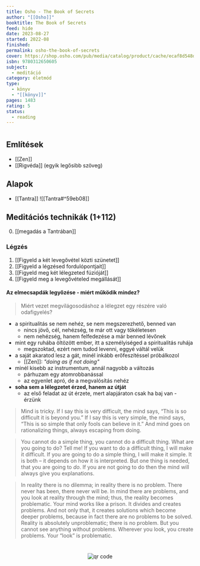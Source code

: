 ```yaml
---
title: Osho - The Book of Secrets
author: "[[Osho]]"
booktitle: The Book of Secrets
feed: hide
date: 2023-08-27
started: 2022-08
finished: 
permalink: osho-the-book-of-secrets
cover: https://shop.osho.com/pub/media/catalog/product/cache/ecaf8d548d1d35287620c69b3872d8ff/b/o/book-of-secrets-large_1_1.png
isbn: 9780312650605
subject:
  - meditáció
category: életmód
type:
  - könyv
  - "[[könyv]]"
pages: 1483
rating: 5
status:
  - reading
---
```

#
## Említések
- [[Zen]]
- [[Rigvéda]] (egyik legősibb szöveg)
## Alapok
- [[Tantra]] ![[Tantra#^59eb08]]
## Meditációs technikák (1+112)
000. [[megadás a Tantrában]]
### Légzés
001. [[Figyeld a két levegővétel közti szünetet]]
002. [[Figyeld a légzésed fordulópontjait]]
003. [[Figyeld meg két lélegzeted fúzióját]]
004. [[Figyeld meg a levegővételed megállását]]
#### Az elmecsapdák legyőzése - miért működik mindez?
> Miért vezet megvilágosodáshoz a lélegzet egy részére való odafigyelés?

- a spiritualitás se nem nehéz, se nem megszerezhető, benned van
	- nincs jövő, cél, nehézség, te már ott vagy tökéletesen
	- nem nehézség, hanem felfedezése a már benned lévőnek
- mint egy ruhába öltözött ember, itt a személyiséged a spiritualitás ruhája
	- megszoktad, ezért nem tudod levenni, eggyé váltál velük
- a saját akaratod lesz a gát, minél inkább erőfeszítéssel próbálkozol
	- [[Zen]]: *"doing as if not doing"*
- minél kisebb az instrumentum, annál nagyobb a változás
	- párhuzam egy atomrobbanással
	- az egyenlet apró, de a megvalósítás nehéz
- **soha sem a lélegzetet érzed, hanem az útját**
	- az első feladat az út érzete, mert alapjáraton csak ha baj van - érzünk

> Mind is tricky. If I say this is very difficult, the mind says, “This is so difficult it is beyond you.” If I say this is very simple, the mind says, “This is so simple that only fools can believe in it.” And mind goes on rationalizing things, always escaping from doing.

> You cannot do a simple thing, you cannot do a difficult thing. What are you going to do? Tell me! If you want to do a difficult thing, I will make it difficult. If you are going to do a simple thing, I will make it simple. It is both – it depends on how it is interpreted. But one thing is needed, that you are going to _do_. If you are not going to do then the mind will always give you explanations.

> In reality there is no dilemma; in reality there is no problem. There never has been, there never will be. In mind there are problems, and you look at reality through the mind; thus, the reality becomes problematic. Your mind works like a prison. It divides and creates problems. And not only that, it creates solutions which become deeper problems, because in fact there are no problems to be solved. Reality is absolutely unproblematic; there is no problem. But you cannot see anything without problems. Wherever you look, you create problems. Your “look” is problematic.



#
<p style="text-align: center;"><img src="https://chart.googleapis.com/chart?cht=qr&chl=https://notes.andrasdenes.com/osho-the-book-of-secrets&chs=180x180&choe=UTF-8&chld=L|2" alt="qr code"></p>

